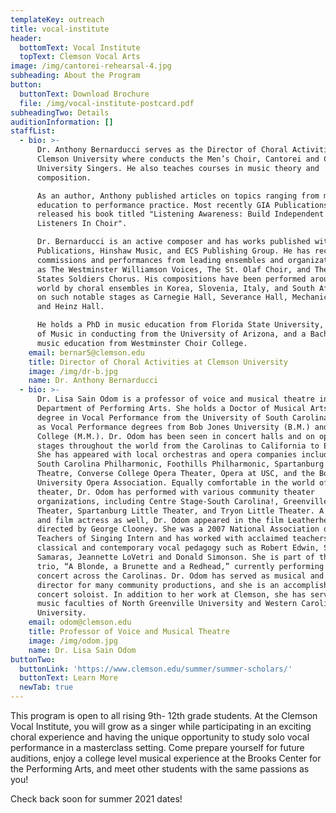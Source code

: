 ```yaml
---
templateKey: outreach
title: vocal-institute
header:
  bottomText: Vocal Institute
  topText: Clemson Vocal Arts
image: /img/cantorei-rehearsal-4.jpg
subheading: About the Program
button:
  buttonText: Download Brochure
  file: /img/vocal-institute-postcard.pdf
subheadingTwo: Details
auditionInformation: []
staffList:
  - bio: >-
      Dr. Anthony Bernarducci serves as the Director of Choral Activities at
      Clemson University where conducts the Men’s Choir, Cantorei and Clemson
      University Singers. He also teaches courses in music theory and
      composition.

      As an author, Anthony published articles on topics ranging from music
      education to performance practice. Most recently GIA Publications has
      released his book titled "Listening Awareness: Build Independent Creative
      Listeners In Choir".   

      Dr. Bernarducci is an active composer and has works published with GIA
      Publications, Hinshaw Music, and ECS Publishing Group. He has received
      commissions and performances from leading ensembles and organizations such
      as The Westminster Williamson Voices, The St. Olaf Choir, and The United
      States Soldiers Chorus. His compositions have been performed around the
      world by choral ensembles in Korea, Slovenia, Italy, and South Africa and
      on such notable stages as Carnegie Hall, Severance Hall, Mechanics Hall,
      and Heinz Hall. 

      ​He holds a PhD in music education from Florida State University, a Master
      of Music in conducting from the University of Arizona, and a Bachelor of
      music education from Westminster Choir College.  
    email: bernar5@clemson.edu
    title: Director of Choral Activities at Clemson University
    image: /img/dr-b.jpg
    name: Dr. Anthony Bernarducci
  - bio: >-
      Dr. Lisa Sain Odom is a professor of voice and musical theatre in the
      Department of Performing Arts. She holds a Doctor of Musical Arts (D.M.A.)
      degree in Vocal Performance from the University of South Carolina, as well
      as Vocal Performance degrees from Bob Jones University (B.M.) and Converse
      College (M.M.). Dr. Odom has been seen in concert halls and on opera
      stages throughout the world from the Carolinas to California to Europe.
      She has appeared with local orchestras and opera companies including the
      South Carolina Philharmonic, Foothills Philharmonic, Spartanburg Repertory
      Theatre, Converse College Opera Theater, Opera at USC, and the Bob Jones
      University Opera Association. Equally comfortable in the world of musical
      theater, Dr. Odom has performed with various community theater
      organizations, including Centre Stage-South Carolina!, Greenville Little
      Theater, Spartanburg Little Theater, and Tryon Little Theater. A televsion
      and film actress as well, Dr. Odom appeared in the film Leatherheads,
      directed by George Clooney. She was a 2007 National Association of
      Teachers of Singing Intern and has worked with acclaimed teachers of both
      classical and contemporary vocal pedagogy such as Robert Edwin, Stephanie
      Samaras, Jeannette LoVetri and Donald Simonson. She is part of the soprano
      trio, “A Blonde, a Brunette and a Redhead,” currently performing in
      concert across the Carolinas. Dr. Odom has served as musical and theater
      director for many community productions, and she is an accomplished
      concert soloist. In addition to her work at Clemson, she has served on the
      music faculties of North Greenville University and Western Carolina
      University.
    email: odom@clemson.edu
    title: Professor of Voice and Musical Theatre
    image: /img/odom.jpg
    name: Dr. Lisa Sain Odom
buttonTwo:
  buttonLink: 'https://www.clemson.edu/summer/summer-scholars/'
  buttonText: Learn More
  newTab: true
---
```

This program is open to all rising 9th- 12th grade students. At the Clemson Vocal Institute, you will grow as a singer while participating in an exciting choral experience and having the unique opportunity to study solo vocal performance in a masterclass setting. Come prepare yourself for future auditions, enjoy a college level musical experience at the Brooks Center for the Performing Arts, and meet other students with the same passions as you!

Check back soon for summer 2021 dates!
